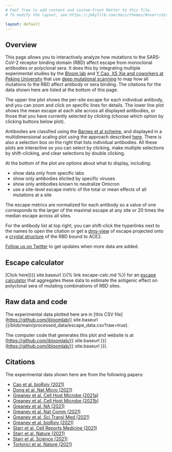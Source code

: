 ```yaml
---
# Feel free to add content and custom Front Matter to this file.
# To modify the layout, see https://jekyllrb.com/docs/themes/#overriding-theme-defaults

layout: default
---
```


## Overview
This page allows you to interactively analyze how mutations to the SARS-CoV-2 receptor binding domain (RBD) affect escape from monoclonal antibodies or polyclonal sera.
It does this by integrating multiple experimental studies by the [Bloom lab](https://research.fredhutch.org/bloom/en.html) and [Y Cao, XS Xie and coworkers at Peking University](https://icg.pku.edu.cn/en/research/faculty/269364.htm) that use [deep mutational scanning](https://www.sciencedirect.com/science/article/pii/S1931312820306247) to map how all mutations to the RBD affect antibody or sera binding.
The citations for the data shown here are listed at the bottom of this page.

The upper line plot shows the per-site escape for each individual antibody, and you can zoom and click on specific lines for details.
The lower line plot shows the mean escape at each site across all displayed antibodies, or those that you have currently selected by clicking (choose which option by clicking buttons below plot).

Antibodies are classfied using the [Barnes et al scheme](https://www.nature.com/articles/s41586-020-2852-1), and displayed in a multidimensional scaling plot using the approach described [here](https://www.sciencedirect.com/science/article/pii/S1931312820306247).
There is also a selection box on the right that lists individual antibodies.
All these plots are interactive so you can select by clicking, make multiple selections by shift-clicking, and clear selections by double clicking.

At the bottom of the plot are options about what to display, including:

 - show data only from specific labs
 - show only antibodies elicited by specific viruses
 - show only antibodies known to neutralize Omicron
 - use a site-level escape metric of the total or mean effects of all mutations at a site

The escape metrics are normalized for each antibody so a value of one corresponds to the larger of the maximal escape at any site or 20 times the median escape across all sites.

For the antibody list at top right, you can shift-click the hyperlinks next to the names to open the citation or get a [dms-view](https://dms-view.github.io/docs/) of escape projected onto a [crystal structure](https://www.rcsb.org/structure/6M0J) of the RBD bound to ACE2.

[Follow us on Twitter](https://twitter.com/jbloom_lab) to get updates when more data are added.

## Escape calculator
[Click here]({{ site.baseurl }}{% link escape-calc.md %}) for an [escape calculator](https://doi.org/10.1101/2021.12.04.471236) that aggregates these data to estimate the antigenic effect on polyclonal sera of mutating combinations of RBD sites.

## Raw data and code
The experimental data plotted here are in [this CSV file](https://github.com/jbloomlab{{ site.baseurl }}/blob/main/processed_data/escape_data.csv?raw=true).

The computer code that generates this plot and website is at [https://github.com/jbloomlab/{{ site.baseurl }}](https://github.com/jbloomlab/{{ site.baseurl }}).

## Citations
The experimental data shown here are from the following papers:
  - [Cao et al. bioRxiv (2021)](https://www.biorxiv.org/content/10.1101/2021.12.07.470392v1.full)
  - [Dong et al. Nat Micro (2021)](https://www.nature.com/articles/s41564-021-00972-2)
  - [Greaney et al. Cell Host Microbe (2021a)](https://www.sciencedirect.com/science/article/pii/S1931312820306247)
  - [Greaney et al. Cell Host Microbe (2021b)](https://www.sciencedirect.com/science/article/pii/S1931312821000822)
  - [Greaney et al. NA (2021)](https://github.com/jbloomlab/SARS-CoV-2-RBD_MAP_COV2-2955)
  - [Greaney et al. Nat Comm (2021)](https://www.nature.com/articles/s41467-021-24435-8)
  - [Greaney et al. Sci Transl Med (2021)](https://stm.sciencemag.org/content/13/600/eabi9915)
  - [Greaney et al. bioRxiv (2021)](https://www.biorxiv.org/content/10.1101/2021.10.12.464114v1)
  - [Starr et al. Cell Reports Medicine (2021)](https://doi.org/10.1016/j.xcrm.2021.100255)
  - [Starr et al. Nature (2021)](https://www.nature.com/articles/s41586-021-03807-6)
  - [Starr et al. Science (2021)](https://science.sciencemag.org/content/early/2021/01/22/science.abf9302)
  - [Tortorici et al. Nature (2021)](https://www.nature.com/articles/s41586-021-03817-4)

